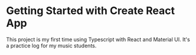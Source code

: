 # Getting Started with Create React App

This project is my first time using Typescript with React and Material UI. It's a practice log for my music students.